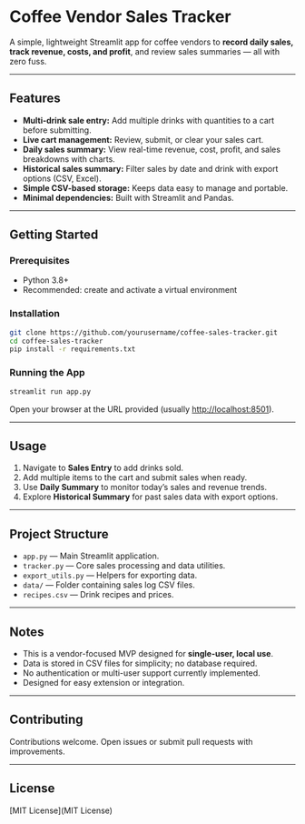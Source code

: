 # Coffee Vendor Sales Tracker

A simple, lightweight Streamlit app for coffee vendors to **record daily sales, track revenue, costs, and profit**, and review sales summaries — all with zero fuss.

---

## Features

* **Multi-drink sale entry:** Add multiple drinks with quantities to a cart before submitting.
* **Live cart management:** Review, submit, or clear your sales cart.
* **Daily sales summary:** View real-time revenue, cost, profit, and sales breakdowns with charts.
* **Historical sales summary:** Filter sales by date and drink with export options (CSV, Excel).
* **Simple CSV-based storage:** Keeps data easy to manage and portable.
* **Minimal dependencies:** Built with Streamlit and Pandas.

---

## Getting Started

### Prerequisites

* Python 3.8+
* Recommended: create and activate a virtual environment

### Installation

```bash
git clone https://github.com/yourusername/coffee-sales-tracker.git
cd coffee-sales-tracker
pip install -r requirements.txt
```

### Running the App

```bash
streamlit run app.py
```

Open your browser at the URL provided (usually [http://localhost:8501](http://localhost:8501)).

---

## Usage

1. Navigate to **Sales Entry** to add drinks sold.
2. Add multiple items to the cart and submit sales when ready.
3. Use **Daily Summary** to monitor today’s sales and revenue trends.
4. Explore **Historical Summary** for past sales data with export options.

---

## Project Structure

* `app.py` — Main Streamlit application.
* `tracker.py` — Core sales processing and data utilities.
* `export_utils.py` — Helpers for exporting data.
* `data/` — Folder containing sales log CSV files.
* `recipes.csv` — Drink recipes and prices.

---

## Notes

* This is a vendor-focused MVP designed for **single-user, local use**.
* Data is stored in CSV files for simplicity; no database required.
* No authentication or multi-user support currently implemented.
* Designed for easy extension or integration.

---

## Contributing

Contributions welcome. Open issues or submit pull requests with improvements.

---

## License

[MIT License](MIT License)
